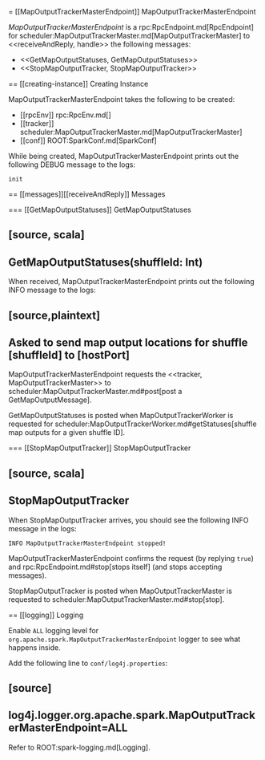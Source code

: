 = [[MapOutputTrackerMasterEndpoint]] MapOutputTrackerMasterEndpoint

*MapOutputTrackerMasterEndpoint* is a rpc:RpcEndpoint.md[RpcEndpoint] for scheduler:MapOutputTrackerMaster.md[MapOutputTrackerMaster] to <<receiveAndReply, handle>> the following messages:

* <<GetMapOutputStatuses, GetMapOutputStatuses>>
* <<StopMapOutputTracker, StopMapOutputTracker>>

== [[creating-instance]] Creating Instance

MapOutputTrackerMasterEndpoint takes the following to be created:

* [[rpcEnv]] rpc:RpcEnv.md[]
* [[tracker]] scheduler:MapOutputTrackerMaster.md[MapOutputTrackerMaster]
* [[conf]] ROOT:SparkConf.md[SparkConf]

While being created, MapOutputTrackerMasterEndpoint prints out the following DEBUG message to the logs:

```
init
```

== [[messages]][[receiveAndReply]] Messages

=== [[GetMapOutputStatuses]] GetMapOutputStatuses

[source, scala]
----
GetMapOutputStatuses(shuffleId: Int)
----

When received, MapOutputTrackerMasterEndpoint prints out the following INFO message to the logs:

[source,plaintext]
----
Asked to send map output locations for shuffle [shuffleId] to [hostPort]
----

MapOutputTrackerMasterEndpoint requests the <<tracker, MapOutputTrackerMaster>> to scheduler:MapOutputTrackerMaster.md#post[post a GetMapOutputMessage].

GetMapOutputStatuses is posted when MapOutputTrackerWorker is requested for scheduler:MapOutputTrackerWorker.md#getStatuses[shuffle map outputs for a given shuffle ID].

=== [[StopMapOutputTracker]] StopMapOutputTracker

[source, scala]
----
StopMapOutputTracker
----

When StopMapOutputTracker arrives, you should see the following INFO message in the logs:

```
INFO MapOutputTrackerMasterEndpoint stopped!
```

MapOutputTrackerMasterEndpoint confirms the request (by replying `true`) and rpc:RpcEndpoint.md#stop[stops itself] (and stops accepting messages).

StopMapOutputTracker is posted when MapOutputTrackerMaster is requested to scheduler:MapOutputTrackerMaster.md#stop[stop].

== [[logging]] Logging

Enable `ALL` logging level for `org.apache.spark.MapOutputTrackerMasterEndpoint` logger to see what happens inside.

Add the following line to `conf/log4j.properties`:

[source]
----
log4j.logger.org.apache.spark.MapOutputTrackerMasterEndpoint=ALL
----

Refer to ROOT:spark-logging.md[Logging].
